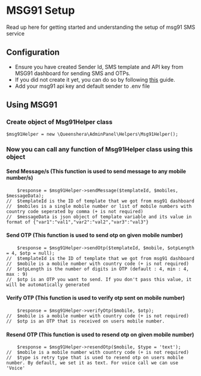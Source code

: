 # MSG91 Setup
Read up here for getting started and understanding the setup of msg91 SMS service

## Configuration
- Ensure you have created Sender Id, SMS template and API key from MSG91 dashboard for sending SMS and OTPs.
- If you did not create it yet, you can do so by following [this](https://msg91.com/help/MSG91/step-by-step-process-to-configure-sms) guide.
- Add your msg91 api key and default sender to .env file

## Using MSG91
### Create object of Msg91Helper class
```
$msg91Helper = new \Queenshera\AdminPanel\Helpers\Msg91Helper();
```
### Now you can call any function of Msg91Helper class using this object

#### Send Message/s (This function is used to send message to any mobile number/s)
```
    $response = $msg91Helper->sendMessage($templateId, $mobiles, $messageData);
//  $templateId is the ID of template that we got from msg91 dashboard
//  $mobiles is a single mobile number or list of mobile numbers with country code seperated by comma (+ is not required)
//  $messageData is json object of template variable and its value in format of {"var1":"val1","var2":"val2","var3":"val3"}
```

#### Send OTP (This function is used to send otp on given mobile number)
```
    $response = $msg91Helper->sendOtp($templateId, $mobile, $otpLength = 4, $otp = null);
//  $templateId is the ID of template that we got from msg91 dashboard
//  $mobile is a mobile number with country code (+ is not required)
//  $otpLength is the number of digits in OTP (default : 4, min : 4, max : 9)
//  $otp is an OTP you want to send. If you don't pass this value, it will be automatically generated
```

#### Verify OTP (This function is used to verify otp sent on mobile number)
```
    $response = $msg91Helper->verifyOtp($mobile, $otp);
//  $mobile is a mobile number with country code (+ is not required)
//  $otp is an OTP that is received on users mobile number.
```

#### Resend OTP (This function is used to resend otp on given mobile number)
```
    $response = $msg91Helper->resendOtp($mobile, $type = 'text');
//  $mobile is a mobile number with country code (+ is not required)
//  $type is retry type that is used to resend otp on users mobile number. By default, we set it as text. For voice call we can use 'Voice'
```

